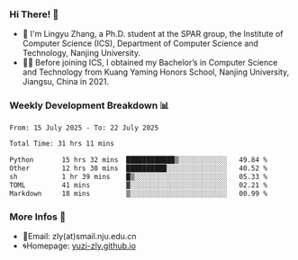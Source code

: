 ### Hi There! 👋 
- 🐳 I'm Lingyu Zhang, a Ph.D. student at the SPAR group, the Institute of Computer Science (ICS), Department of Computer Science and Technology, Nanjing University.
- 🧑‍🎓 Before joining ICS, I obtained my Bachelor’s in Computer Science and Technology from Kuang Yaming Honors School, Nanjing University, Jiangsu, China in 2021.

### Weekly Development Breakdown :bar_chart:

<!--START_SECTION:waka-->

```txt
From: 15 July 2025 - To: 22 July 2025

Total Time: 31 hrs 11 mins

Python       15 hrs 32 mins  ████████████▒░░░░░░░░░░░░   49.84 %
Other        12 hrs 38 mins  ██████████░░░░░░░░░░░░░░░   40.52 %
sh           1 hr 39 mins    █▒░░░░░░░░░░░░░░░░░░░░░░░   05.33 %
TOML         41 mins         ▓░░░░░░░░░░░░░░░░░░░░░░░░   02.21 %
Markdown     18 mins         ▒░░░░░░░░░░░░░░░░░░░░░░░░   00.99 %
```

<!--END_SECTION:waka-->

<!--
### Github Contributions :octocat:

![](https://raw.githubusercontent.com/yuzi-zly/yuzi-zly/output/github-contribution-grid-snake.svg)              
-->

### More Infos 📖

- 📧Email: zly(at)smail.nju.edu.cn
- 🌀Homepage: [yuzi-zly.github.io](https://yuzi-zly.github.io/)
